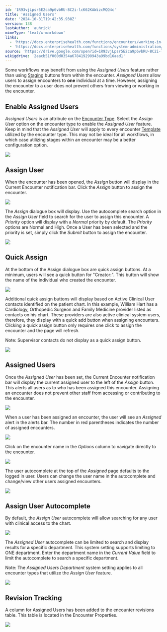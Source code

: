 ```yaml
---
id: '1R93vjLpsr5E2ca9p6vbRU-8C2i-lcK62KAWizcMQQ4c'
title: 'Assigned Users'
date: '2024-10-31T19:42:35.938Z'
version: 138
lastAuthor: 'auhrick'
mimeType: 'text/x-markdown'
links:
  - 'https://docs.enterprisehealth.com/functions/encounters/working-in-a-visit-encounter/'
  - 'https://docs.enterprisehealth.com/functions/system-administration/system-controls/encounter-types/'
source: 'https://drive.google.com/open?id=1R93vjLpsr5E2ca9p6vbRU-8C2i-lcK62KAWizcMQQ4c'
wikigdrive: '2aacb51f060d0354a678419290943a99bd16aad1'
---
```

Some workflows may benefit from using the *Assigned Users* feature rather than using [Staging](https://docs.enterprisehealth.com/functions/encounters/working-in-a-visit-encounter/#stage-buttons) buttons from within the encounter. *Assigned Users* allow users to assign encounters to **one** individual at a time. However, assigning the encounter to a user does not prevent others from viewing or working in the encounter.

## Enable Assigned Users

*Assigned Users* is an attribute on the [Encounter Type](https://docs.enterprisehealth.com/functions/system-administration/system-controls/encounter-types/). Select the *Assign User* option on the encounter type to enable the *Assigned User* feature. Keep in mind that the *Assigned User* will apply to every encounter [Template](https://docs.enterprisehealth.com/functions/encounters/working-in-a-visit-encounter/#storing-a-template-in-the-system) utilized by the encounter type. This may not be ideal for all workflows, in which case utilizing stages within an encounter may be a better configuration option.

![](../assigned-users.assets/fd0e4ac9ddcae4efa9da2e874c957b46.png)

## Assign User

When the encounter has been opened, the *Assign* button will display in the Current Encounter notification bar. Click the *Assign* button to assign the encounter.

![](../assigned-users.assets/b39a354f13092a16cf9b65b33654212a.png)

The *Assign* dialogue box will display. Use the autocomplete search option in the *Assign User* field to search for the user to assign this encounter. A *Priority* option will display with a *Normal* priority by default. The *Priority* options are Normal and High. Once a User has been selected and the priority is set, simply click the *Submit* button to assign the encounter.

![](../assigned-users.assets/1f0924938f30f2ff7e52348ddbefc586.png)

## Quick Assign

At the bottom of the Assign dialogue box are quick assign buttons. At a minimum, users will see a quick button for "Creator:". This button will show the name of the individual who created the encounter.

![](../assigned-users.assets/a8df49c4f4fc129edff65c3ea96c174d.png)

Additional quick assign buttons will display based on Active Clinical User contacts identified on the patient chart. In this example, William Hart has a Cardiology, Orthopedic Surgeon and Family Medicine provider listed as contacts on his chart. These providers are also active clinical system users, therefore, they display with a quick add button when assigning encounters. Clicking a quick assign button only requires one click to assign the encounter and the page will refresh.

Note: Supervisor contacts do not display as a quick assign button.

![](../assigned-users.assets/f31efed93045ce3c0ee5dfb42acd7fab.png)

## Assigned Users

Once the *Assigned User* has been set, the Current Encounter notification bar will display the current assigned user to the left of the *Assign* button. This alerts all users as to who has been assigned this encounter. Assigning an encounter does not prevent other staff from accessing or contributing to the encounter.

![](../assigned-users.assets/1839143ace8978dd2621b6367dc99c82.png)

When a user has been assigned an encounter, the user will see an *Assigned* alert in the alerts bar. The number in red parentheses indicates the number of assigned encounters.

![](../assigned-users.assets/c0b786d03e9ce859a2cb0780cc03cca5.png)

Click on the encounter name in the *Options* column to navigate directly to the encounter.

![](../assigned-users.assets/426bf494771fc68fd752c624085ff14c.png)

The user autocomplete at the top of the *Assigned* page defaults to the logged in user. Users can change the user name in the autocomplete and change/view other users assigned encounters.

![](../assigned-users.assets/23364f4e69f79ec17b69d1c4ae25f4af.png)

## Assign User Autocomplete

By default, the *Assign User* autocomplete will allow searching for any user with clinical access to the chart.

![](../assigned-users.assets/98929428774cc4b08639c8141f8043c5.png)

The *Assigned User* autocomplete can be limited to search and display results for **a** specific department. This system setting supports limiting to ONE department. Enter the department name in the *Current Value* field to limit the autocomplete to search a specific department.

Note: The *Assigned Users Department* system setting applies to all encounter types that utilize the *Assign User* feature.

![](../assigned-users.assets/7196ccd303580f266e93f030daf091db.png)

## Revision Tracking

A column for Assigned Users has been added to the encounter revisions table. This table is located in the Encounter Properties.

![](../assigned-users.assets/0da7ab9e52d81ff221ca8d49142380e5.png)
